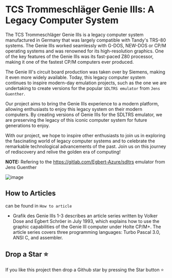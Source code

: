 # TCS Trommeschläger Genie IIIs: A Legacy Computer System

The TCS Trommeschläger Genie IIIs is a legacy computer system manufactured in Germany that was largely compatible with Tandy's TRS-80 systems. The Genie IIIs worked seamlessly with G-DOS, NEW-DOS or CP/M operating systems and was renowned for its high-resolution graphics. One of the key features of the Genie IIIs was its fast-paced Z80 processor, making it one of the fastest CP/M computers ever produced.

The Genie III's circuit board production was taken over by Siemens, making it even more widely available. Today, this legacy computer system continues to inspire modern-day emulation projects, such as the one we are undertaking to create versions for the popular `SDLTRS emulator` from `Jens Guenther`.

Our project aims to bring the Genie IIIs experience to a modern platform, allowing enthusiasts to enjoy this legacy system on their modern computers. By creating versions of Genie IIIs for the SDLTRS emulator, we are preserving the legacy of this iconic computer system for future generations to enjoy.

With our project, we hope to inspire other enthusiasts to join us in exploring the fascinating world of legacy computer systems and to celebrate the remarkable technological advancements of the past. Join us on this journey of rediscovery and relive the golden era of computing!

**NOTE:** Refering to the <https://gitlab.com/Egbert-Azure/sdltrs> emulator from Jens Guenther

![image](https://user-images.githubusercontent.com/55332675/219800153-87168b70-fd9c-40e2-b4cf-b99ee3ae718b.png)

## How to Articles ##

can be found in `How to article`

- Grafik des Genie IIIs 1-3 describes an article series written by Volker Dose and Egbert Schröer in July 1993, which explains how to use the graphic capabilities of the Genie III computer under Holte CP/M+. The article series covers three programming languages: Turbo Pascal 3.0, ANSI C, and assembler.

## Drop a Star ⭐ ##

If you like this project then drop a Github star by pressing the Star button ⭐
